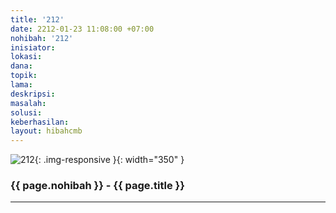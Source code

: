```yaml
---
title: '212'
date: 2212-01-23 11:08:00 +07:00
nohibah: '212'
inisiator: 
lokasi: 
dana: 
topik: 
lama: 
deskripsi: 
masalah: 
solusi: 
keberhasilan: 
layout: hibahcmb
---
```


![212](/static/img/hibahcmb/212.png){: .img-responsive }{: width="350" }

### {{ page.nohibah }} - {{ page.title }}

---
